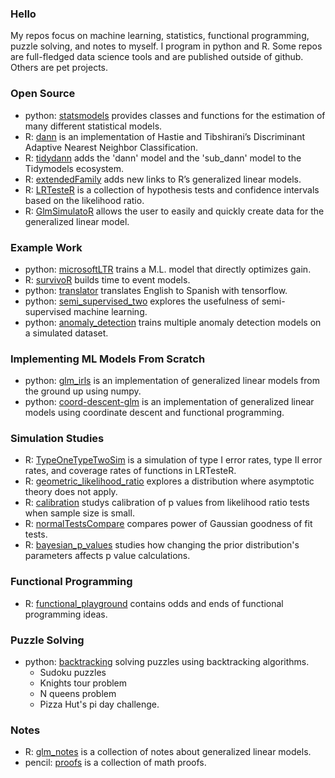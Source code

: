 ### Hello

My repos focus on machine learning, statistics, functional programming, puzzle solving, and notes to myself. I program in python and R. Some repos are full-fledged data science tools and are published outside of github. Others are pet projects.

### Open Source

-   python: [statsmodels](https://www.statsmodels.org/stable/index.html) provides classes and functions for the estimation of many different statistical models.
-   R: [dann](https://github.com/gmcmacran/dann) is an implementation of Hastie and Tibshirani’s Discriminant Adaptive Nearest Neighbor Classification.
-   R: [tidydann](https://github.com/gmcmacran/tidydann) adds the 'dann' model and the 'sub_dann' model to the Tidymodels ecosystem.
-   R: [extendedFamily](https://github.com/gmcmacran/extendedFamily) adds new links to R’s generalized linear models.
-   R: [LRTesteR](https://github.com/gmcmacran/LRTesteR) is a collection of hypothesis tests and confidence intervals based on the likelihood ratio.
-   R: [GlmSimulatoR](https://github.com/gmcmacran/GlmSimulatoR) allows the user to easily and quickly create data for the generalized linear model.

### Example Work

-   python: [microsoftLTR](https://github.com/gmcmacran/microsoftLTR) trains a M.L. model that directly optimizes gain.
-   R: [survivoR](https://github.com/gmcmacran/survivoR) builds time to event models.
-   python: [translator](https://github.com/gmcmacran/translator) translates English to Spanish with tensorflow.
-   python: [semi_supervised_two](https://github.com/gmcmacran/semi_supervised_two) explores the usefulness of semi-supervised machine learning.
-   python: [anomaly_detection](https://github.com/gmcmacran/anomaly_detection) trains multiple anomaly detection models on a simulated dataset.

### Implementing ML Models From Scratch

-   python: [glm_irls](https://github.com/gmcmacran/glm_irls) is an implementation of generalized linear models from the ground up using numpy.
-   python: [coord-descent-glm](https://github.com/gmcmacran/coord-descent-glm) is an implementation of generalized linear models using coordinate descent and functional programming.

### Simulation Studies

-   R: [TypeOneTypeTwoSim](https://github.com/gmcmacran/TypeOneTypeTwoSim) is a simulation of type I error rates, type II error rates, and coverage rates of functions in LRTesteR.
-   R: [geometric_likelihood_ratio](https://github.com/gmcmacran/geometric_likelihood_ratio) explores a distribution where asymptotic theory does not apply.
-   R: [calibration](https://github.com/gmcmacran/calibration) studys calibration of p values from likelihood ratio tests when sample size is small.
-   R: [normalTestsCompare](https://github.com/gmcmacran/normalTestsCompare) compares power of Gaussian goodness of fit tests.
-   R: [bayesian_p_values](https://github.com/gmcmacran/bayesian_p_values) studies how changing the prior distribution's parameters affects p value calculations.

### Functional Programming

-   R: [functional_playground](https://github.com/gmcmacran/functional_playground) contains odds and ends of functional programming ideas.

### Puzzle Solving

-   python: [backtracking](https://github.com/gmcmacran/backtracking) solving puzzles using backtracking algorithms.
    -   Sudoku puzzles
    -   Knights tour problem
    -   N queens problem
    -   Pizza Hut's pi day challenge.

### Notes

-   R: [glm_notes](https://github.com/gmcmacran/glm_notes) is a collection of notes about generalized linear models.
-   pencil: [proofs](https://github.com/gmcmacran/proofs) is a collection of math proofs.
